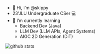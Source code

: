 - 👋 Hi, I’m @skippy
- 23'JLU Undergraduate CSer 💻
- 🌱 I’m currently learning
  - Backend Dev (Java)
  - LLM Dev (LLM APIs, Agent Systems)
  - AIGC 2D Generation (DiT)

<picture decoding="async" loading="lazy">
<!--   <source media="(prefers-color-scheme: light)" srcset="https://pixel-profile.vercel.app/api/github-stats?username=skippy-404&theme=crt">
  <source media="(prefers-color-scheme: dark)" srcset="https://pixel-profile.vercel.app/api/github-stats?username=skippy-404<username>&screen_effect=true&theme=blue_chill"> -->
  <img alt="github stats" src="https://pixel-profile.vercel.app/api/github-stats?username=skippy-404&theme=crt">
</picture>

<!---
skippy-404/skippy-404 is a ✨ special ✨ repository because its `README.md` (this file) appears on your GitHub profile.
You can click the Preview link to take a look at your changes.
--->
